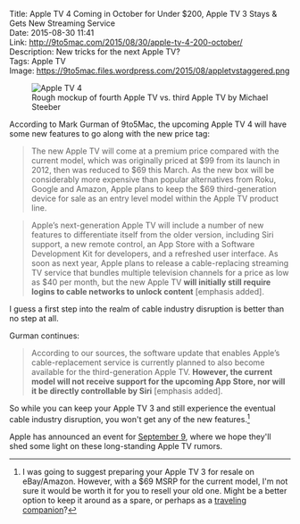 Title: Apple TV 4 Coming in October for Under $200, Apple TV 3 Stays & Gets New Streaming Service  
Date: 2015-08-30 11:41  
Link: http://9to5mac.com/2015/08/30/apple-tv-4-200-october/  
Description: New tricks for the next Apple TV?  
Tags: Apple TV  
Image: https://9to5mac.files.wordpress.com/2015/08/appletvstaggered.png  

<figure>
	<img src="https://9to5mac.files.wordpress.com/2015/08/appletvstaggered.png" alt="Apple TV 4" title="Apple TV 4">
	<figcaption>Rough mockup of fourth Apple TV vs. third Apple TV by Michael Steeber</figcaption>
</figure>

According to Mark Gurman of 9to5Mac, the upcoming Apple TV 4 will have some new features to go along with the new price tag:

> The new Apple TV will come at a premium price compared with the current model, which was originally priced at $99 from its launch in 2012, then was reduced to $69 this March. As the new box will be considerably more expensive than popular alternatives from Roku, Google and Amazon, Apple plans to keep the $69 third-generation device for sale as an entry level model within the Apple TV product line.

> Apple’s next-generation Apple TV will include a number of new features to differentiate itself from the older version, including Siri support, a new remote control, an App Store with a Software Development Kit for developers, and a refreshed user interface. As soon as next year, Apple plans to release a cable-replacing streaming TV service that bundles multiple television channels for a price as low as $40 per month, but the new Apple TV **will initially still require logins to cable networks to unlock content** [emphasis added].

I guess a first step into the realm of cable industry disruption is better than no step at all.

Gurman continues:

> According to our sources, the software update that enables Apple’s cable-replacement service is currently planned to also become available for the third-generation Apple TV. **However, the current model will not receive support for the upcoming App Store, nor will it be directly controllable by Siri** [emphasis added].

So while you can keep your Apple TV 3 and still experience the eventual cable industry disruption, you won't get any of the new features.[^resale]

Apple has announced an event for [September 9][apple], where we hope they'll shed some light on these long-standing Apple TV rumors. 

[^resale]: I was going to suggest preparing your Apple TV 3 for resale on eBay/Amazon. However, with a $69 MSRP for the current model, I'm not sure it would be worth it for you to resell your old one. Might be a better option to keep it around as a spare, or perhaps as a [traveling companion][boardingarea]? 

[apple]: http://www.apple.com/apple-events/september-2015/ "Apple's page for it's September Event 2015"
[boardingarea]: http://flyanddine.boardingarea.com/use-apple-tv-vacation/ "Using Apple TV on vacation"